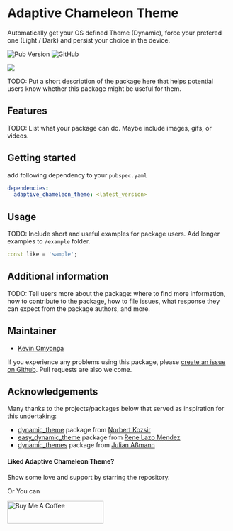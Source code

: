 <!-- 
This README describes the package. If you publish this package to pub.dev,
this README's contents appear on the landing page for your package.

For information about how to write a good package README, see the guide for
[writing package pages](https://dart.dev/guides/libraries/writing-package-pages). 

For general information about developing packages, see the Dart guide for
[creating packages](https://dart.dev/guides/libraries/create-library-packages)
and the Flutter guide for
[developing packages and plugins](https://flutter.dev/developing-packages). 
-->

# Adaptive Chameleon Theme

Automatically get your OS defined Theme (Dynamic), force your prefered one (Light / Dark) and persist your choice in the device.

![Pub Version](https://img.shields.io/pub/v/adaptive_chameleon_theme)
![GitHub](https://img.shields.io/github/license/rlazom/adaptive_chameleon_theme)

<a href="https://pub.dev/packages/adaptive_chameleon_theme"><img src="https://github.
com//kevinomyonga/adaptive_chameleon_theme/blob/main/demo/adaptive_chameleon_theme.png?raw=true"/></a>


TODO: Put a short description of the package here that helps potential users
know whether this package might be useful for them.

## Features

TODO: List what your package can do. Maybe include images, gifs, or videos.

## Getting started

add following dependency to your `pubspec.yaml`

```yaml
dependencies:
  adaptive_chameleon_theme: <latest_version>
```


## Usage

TODO: Include short and useful examples for package users. Add longer examples
to `/example` folder. 

```dart
const like = 'sample';
```

## Additional information

TODO: Tell users more about the package: where to find more information, how to 
contribute to the package, how to file issues, what response they can expect 
from the package authors, and more.

## Maintainer

* [Kevin Omyonga](https://github.com/KevinOmyonga)

If you experience any problems using this package, please [create an issue on Github](https://github.com/KevinOmyonga/adaptive_chameleon_theme/issues). 
Pull requests are also welcome.

## Acknowledgements

Many thanks to the projects/packages below that served as inspiration for this undertaking:

* [dynamic_theme](https://pub.dev/packages/dynamic_theme) package from [
  Norbert Kozsir](https://github.com/Norbert515) 
* [easy_dynamic_theme](https://pub.dev/packages/easy_dynamic_theme) package from 
  [Rene Lazo Mendez](https://github.com/rlazom) 
* [dynamic_themes](https://pub.dev/packages/dynamic_themes) package from [
  Julian Aßmann](https://github.com/JulianAssmann)


#### Liked Adaptive Chameleon Theme?

Show some love and support by starring the repository.

Or You can

<a href="https://www.buymeacoffee.com/KevinOmyonga" target="_blank"><img src="https://cdn.
buymeacoffee.com/buttons/default-blue.png" alt="Buy Me A Coffee" style="height: 51px !important;
width: 217px !important;" ></a>

